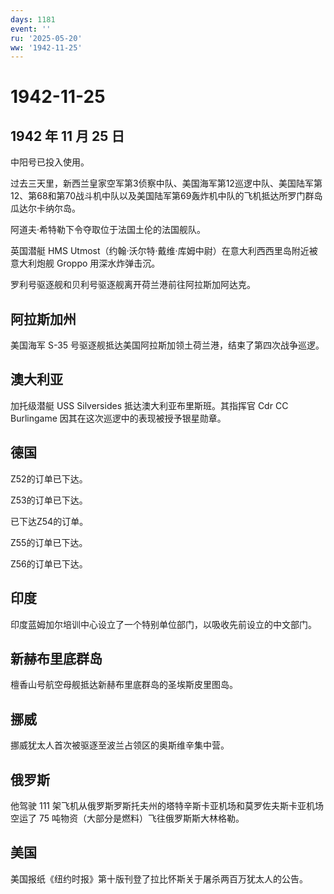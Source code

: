 ```yaml
---
days: 1181
event: ''
ru: '2025-05-20'
ww: '1942-11-25'
---
```


# 1942-11-25

## 1942 年 11 月 25 日

中阳号已投入使用。

过去三天里，新西兰皇家空军第3侦察中队、美国海军第12巡逻中队、美国陆军第12、第68和第70战斗机中队以及美国陆军第69轰炸机中队的飞机抵达所罗门群岛瓜达尔卡纳尔岛。

阿道夫·希特勒下令夺取位于法国土伦的法国舰队。

英国潜艇 HMS
Utmost（约翰·沃尔特·戴维·库姆中尉）在意大利西西里岛附近被意大利炮舰
Groppo 用深水炸弹击沉。

罗利号驱逐舰和贝利号驱逐舰离开荷兰港前往阿拉斯加阿达克。

## 阿拉斯加州

美国海军 S-35 号驱逐舰抵达美国阿拉斯加领土荷兰港，结束了第四次战争巡逻。

## 澳大利亚

加托级潜艇 USS Silversides 抵达澳大利亚布里斯班。其指挥官 Cdr CC
Burlingame 因其在这次巡逻中的表现被授予银星勋章。

## 德国

Z52的订单已下达。

Z53的订单已下达。

已下达Z54的订单。

Z55的订单已下达。

Z56的订单已下达。

## 印度

印度蓝姆加尔培训中心设立了一个特别单位部门，以吸收先前设立的中文部门。

## 新赫布里底群岛

檀香山号航空母舰抵达新赫布里底群岛的圣埃斯皮里图岛。

## 挪威

挪威犹太人首次被驱逐至波兰占领区的奥斯维辛集中营。

## 俄罗斯

他驾驶 111
架飞机从俄罗斯罗斯托夫州的塔特辛斯卡亚机场和莫罗佐夫斯卡亚机场空运了 75
吨物资（大部分是燃料）飞往俄罗斯斯大林格勒。

## 美国

美国报纸《纽约时报》第十版刊登了拉比怀斯关于屠杀两百万犹太人的公告。